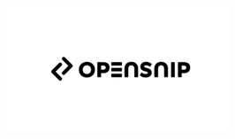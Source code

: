 <p align="center">
  <img src="https://raw.githubusercontent.com/opensnip/.github/main/profile/opensnip.jpg" width="400px" alt="OpenSnip Logo">
</p>
